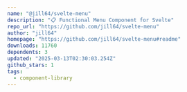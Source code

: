 ```yaml
---
name: "@jill64/svelte-menu"
description: "📋 Functional Menu Component for Svelte"
repo_url: "https://github.com/jill64/svelte-menu"
author: "jill64"
homepage: "https://github.com/jill64/svelte-menu#readme"
downloads: 11760
dependents: 3
updated: "2025-03-13T02:30:03.254Z"
github_stars: 1
tags: 
  - component-library
---
```

